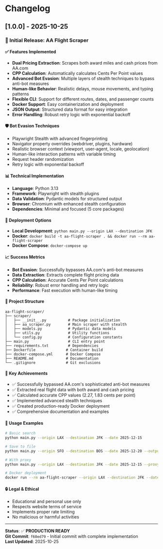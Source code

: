 # Changelog

## [1.0.0] - 2025-10-25

### 🎉 Initial Release: AA Flight Scraper

#### ✅ Features Implemented
- **Dual Pricing Extraction**: Scrapes both award miles and cash prices from AA.com
- **CPP Calculation**: Automatically calculates Cents Per Point values
- **Advanced Bot Evasion**: Multiple layers of stealth techniques to bypass anti-bot measures
- **Human-like Behavior**: Realistic delays, mouse movements, and typing patterns
- **Flexible CLI**: Support for different routes, dates, and passenger counts
- **Docker Support**: Easy containerization and deployment
- **JSON Output**: Structured data format for easy integration
- **Error Handling**: Robust retry logic with exponential backoff

#### 🛡️ Bot Evasion Techniques
- Playwright Stealth with advanced fingerprinting
- Navigator property overrides (webdriver, plugins, hardware)
- Realistic browser context (viewport, user-agent, locale, geolocation)
- Human-like interaction patterns with variable timing
- Request header randomization
- Retry logic with exponential backoff

#### 📊 Technical Implementation
- **Language**: Python 3.13
- **Framework**: Playwright with stealth plugins
- **Data Validation**: Pydantic models for structured output
- **Browser**: Chromium with enhanced stealth configuration
- **Dependencies**: Minimal and focused (5 core packages)

#### 🚀 Deployment Options
- **Local Development**: `python main.py --origin LAX --destination JFK`
- **Docker**: `docker build -t aa-flight-scraper . && docker run --rm aa-flight-scraper`
- **Docker Compose**: `docker-compose up`

#### 📈 Success Metrics
- **Bot Evasion**: Successfully bypasses AA.com's anti-bot measures
- **Data Extraction**: Extracts complete flight pricing data
- **CPP Calculation**: Accurate Cents Per Point calculations
- **Reliability**: Robust error handling and retry logic
- **Performance**: Fast execution with human-like timing

#### 🔧 Project Structure
```
aa-flight-scraper/
├── scraper/
│   ├── __init__.py          # Package initialization
│   ├── aa_scraper.py        # Main scraper with stealth
│   ├── models.py            # Pydantic data models
│   ├── utils.py             # Utility functions
│   └── config.py            # Configuration constants
├── main.py                  # CLI entry point
├── requirements.txt         # Dependencies
├── Dockerfile              # Container build
├── docker-compose.yml      # Docker Compose
├── README.md               # Documentation
└── .gitignore              # Git exclusions
```

#### 🎯 Key Achievements
- ✅ Successfully bypassed AA.com's sophisticated anti-bot measures
- ✅ Extracted real flight data with both award and cash pricing
- ✅ Calculated accurate CPP values (2.27, 1.83 cents per point)
- ✅ Implemented advanced stealth techniques
- ✅ Created production-ready Docker deployment
- ✅ Comprehensive documentation and examples

#### 📝 Usage Examples
```bash
# Basic search
python main.py --origin LAX --destination JFK --date 2025-12-15

# Save to file
python main.py --origin SFO --destination BOS --date 2025-12-20 --output results.json

# With proxy
python main.py --origin LAX --destination JFK --date 2025-12-15 --proxy http://proxy:8080

# Docker deployment
docker run --rm aa-flight-scraper --origin LAX --destination JFK --date 2025-12-15
```

#### 🔒 Legal & Ethical
- Educational and personal use only
- Respects website terms of service
- Implements proper rate limiting
- No malicious or harmful activities

---

**Status**: ✅ **PRODUCTION READY**  
**Git Commit**: `f60ed79` - Initial commit with complete implementation  
**Last Updated**: 2025-10-25